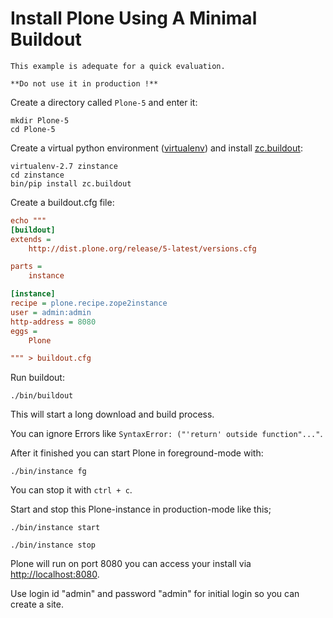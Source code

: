 # Install Plone Using A Minimal Buildout

```{note}
This example is adequate for a quick evaluation.

**Do not use it in production !**
```

Create a directory called `Plone-5` and enter it:

```shell
mkdir Plone-5
cd Plone-5
```

Create a virtual python environment ([virtualenv](https://virtualenv.pypa.io/en/stable/)) and install [zc.buildout](https://pypi.python.org/pypi/zc.buildout):

```shell
virtualenv-2.7 zinstance
cd zinstance
bin/pip install zc.buildout
```

Create a buildout.cfg file:

```ini
echo """
[buildout]
extends =
    http://dist.plone.org/release/5-latest/versions.cfg

parts =
    instance

[instance]
recipe = plone.recipe.zope2instance
user = admin:admin
http-address = 8080
eggs =
    Plone

""" > buildout.cfg
```

Run buildout:

```shell
./bin/buildout
```

This will start a long download and build process.

You can ignore Errors like `SyntaxError: ("'return' outside function"..."`.

After it finished you can start Plone in foreground-mode with:

```shell
./bin/instance fg
```

You can stop it with `ctrl + c`.

Start and stop this Plone-instance in production-mode like this;

```shell
./bin/instance start

./bin/instance stop
```

Plone will run on port 8080 you can access your install via <http://localhost:8080>.

Use login id "admin" and password "admin" for initial login so you can create a site.
